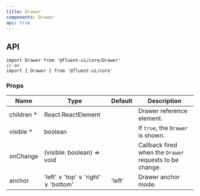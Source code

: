 ```yaml
---
title: Drawer
components: Drawer
api: true
---
```


## API

```
import Drawer from '@fluent-ui/core/Drawer'
// or
import { Drawer } from '@fluent-ui/core'
```

### Props

| Name | Type | Default | Description |
| --- | --- | --- | --- |
| children&nbsp;* | React.ReactElement |  | Drawer reference element. |
| visible&nbsp;* | boolean |  | 	If `true`, the `Drawer` is shown. |
| onChange | (visible: boolean) => void |  | Callback fired when the `Drawer` requests to be change. |
| anchor | 'left' &or; 'top' &or; 'right' &or; 'bottom' | 'left' | Drawer anchor mode. |
